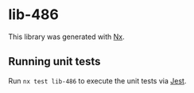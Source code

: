 # lib-486

This library was generated with [Nx](https://nx.dev).

## Running unit tests

Run `nx test lib-486` to execute the unit tests via [Jest](https://jestjs.io).

